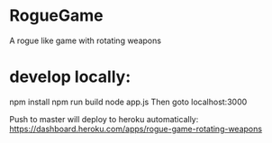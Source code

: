 # RogueGame
A rogue like game with rotating weapons

# develop locally:
npm install
npm run build
node app.js 
Then goto localhost:3000

Push to master will deploy to heroku automatically:
https://dashboard.heroku.com/apps/rogue-game-rotating-weapons
